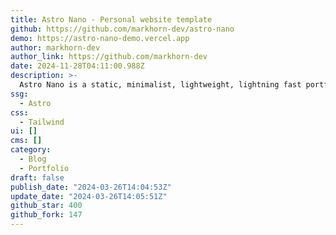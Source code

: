 ```yaml
---
title: Astro Nano - Personal website template
github: https://github.com/markhorn-dev/astro-nano
demo: https://astro-nano-demo.vercel.app
author: markhorn-dev
author_link: https://github.com/markhorn-dev
date: 2024-11-28T04:11:00.988Z
description: >-
  Astro Nano is a static, minimalist, lightweight, lightning fast portfolio and blog.
ssg:
  - Astro
css:
  - Tailwind
ui: []
cms: []
category:
  - Blog
  - Portfolio
draft: false
publish_date: "2024-03-26T14:04:53Z"
update_date: "2024-03-26T14:05:51Z"
github_star: 400
github_fork: 147
---
```

